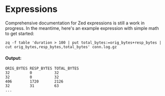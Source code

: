 # Expressions

Comprehensive documentation for Zed expressions is still a work in progress. In
the meantime, here's an example expression with simple math to get started:

```mdtest-command zed-sample-data/zeek-default
zq -f table 'duration > 100 | put total_bytes:=orig_bytes+resp_bytes | cut orig_bytes,resp_bytes,total_bytes' conn.log.gz
```

#### Output:
```mdtest-output head:5
ORIG_BYTES RESP_BYTES TOTAL_BYTES
32         0          32
32         0          32
406        1720       2126
32         31         63
...
```
